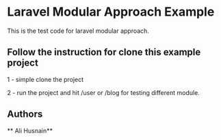 # Laravel Modular Approach Example

This is the test code for laravel modular approach. 

## Follow the instruction for clone this example project

1 - simple clone the project

2 - run the project and hit /user or /blog  for testing different module.


## Authors

 ** Ali Husnain** 
